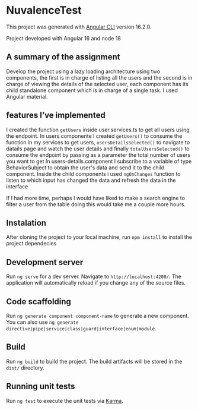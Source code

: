 # NuvalenceTest

This project was generated with [Angular CLI](https://github.com/angular/angular-cli) version 16.2.0.

Project developed with Angular 16 and node 18

## A summary of the assignment

Develop the project using a lazy loading architecture using two components, the first is in charge of listing all the users and the second is in charge of viewing the details of the selected user, each component has its child standalone component which is in charge of a single task. I used Angular material.

## features I’ve implemented

I created the function `getUsers` inside user.services.ts to get all users using the endpoint.
In users.componente I created `getUsers()` to consume the function in my services to get users, `usersDetailsSelected()` to navigate to datails page and watch the user details and finally `totalUsersSelected()` to consume the endpoint by passing as a parameter the total number of users you want to get
In users-details.component I subscribe to a variable of type BehaviorSubject to obtain the user's data and send it to the child component.
Inside the child components i used `ngOnChanges` function to listen to which input has changed the data and refresh the data in the interface

If I had more time, perhaps I would have liked to make a search engine to filter a user from the table doing this would take me a couple more hours.

## Instalation

After cloning the project to your local machine, run `npm install` to install the project dependecies

## Development server

Run `ng serve` for a dev server. Navigate to `http://localhost:4200/`. The application will automatically reload if you change any of the source files.

## Code scaffolding

Run `ng generate component component-name` to generate a new component. You can also use `ng generate directive|pipe|service|class|guard|interface|enum|module`.

## Build

Run `ng build` to build the project. The build artifacts will be stored in the `dist/` directory.

## Running unit tests

Run `ng test` to execute the unit tests via [Karma](https://karma-runner.github.io).
